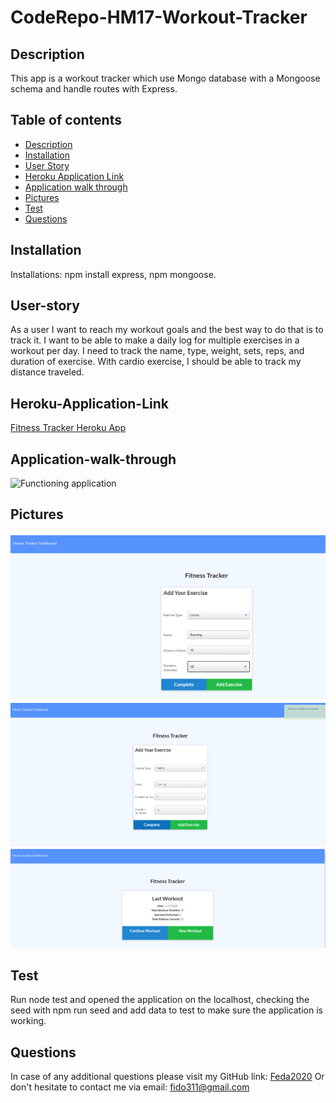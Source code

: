 # CodeRepo-HM17-Workout-Tracker

## Description

 This app is a workout tracker which use Mongo database with a Mongoose schema and handle routes with Express.

## Table of contents

* [Description](#Description)
* [Installation](#Installation)
* [User Story](#User-story)
* [Heroku Application Link](#Heroku-Application-Link)
* [Application walk through](#Application-walk-through)
* [Pictures](#Pictures)
* [Test](#Test)
* [Questions](#Questions)

## Installation

  Installations: npm install express, npm mongoose. 

## User-story

  As a user I want to reach my workout goals and the best way to do that is to track it. I want to be able to make a daily log for multiple exercises in a workout per day. I need to track the name, type, weight, sets, reps, and duration of exercise. With cardio exercise, I should be able to track my distance traveled.

## Heroku-Application-Link

[Fitness Tracker Heroku App](https://glacial-ridge-57178.herokuapp.com/)

## Application-walk-through

![Functioning application](/public/assets/img/app-walkthrough.gif)

 ## Pictures

![Functioning application](/public/assets/img/Cardio.PNG)
![Functioning application](/public/assets/img/Workout-added.PNG)
![Functioning application](/public/assets/img/Workout-duration.PNG)

## Test

Run node test and opened the application on the localhost, checking the seed with npm run seed and add data to test to make sure the application is working.

## Questions
In case of any additional questions please visit my GitHub link: [Feda2020](https://github.com/Feda2020) 
Or don't hesitate to contact me via email: fido311@gmail.com
    